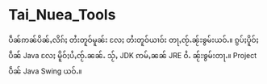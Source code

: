 # Tai_Nuea_Tools

ပဵၼ်ဢၼ်ပိၼ်ႇလိၵ်ႈ တႆးတူဝ်မူၼ်း လႄႈ တႆးတူဝ်ယၢဝ်း တႃႇၸႂ်ႉၼႂ်းၶွမ်းယဝ်ႉ။
ၵွပ်ႈပိူဝ်ႈပဵၼ် Java လႄႈ မိူဝ်ႈပႆႇၸႂ်ႉၼၼ်ႉ သႂ်ႇ JDK ဢမ်ႇၼၼ် JRE ဝႆႉ ၼႂ်းၶွမ်းတႃႉ။
Project ပဵၼ် Java Swing ယဝ်ႉ။  
